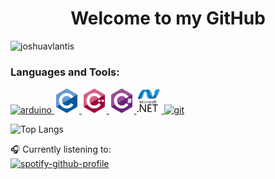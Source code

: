 <h1 align="center">Welcome to my GitHub</h1>
<p align="left"> <img src="https://komarev.com/ghpvc/?username=joshuavlantis&label=Profile%20views&color=0e75b6&style=flat" alt="joshuavlantis" /> </p>



<h3 align="left">Languages and Tools:</h3>
<p align="left"> <a href="https://www.arduino.cc/" target="_blank"> <img src="https://cdn.worldvectorlogo.com/logos/arduino-1.svg" alt="arduino" width="40" height="40"/> </a> <a href="https://www.cprogramming.com/" target="_blank"> <img src="https://raw.githubusercontent.com/devicons/devicon/master/icons/c/c-original.svg" alt="c" width="40" height="40"/> </a> <a href="https://www.w3schools.com/cpp/" target="_blank"> <img src="https://raw.githubusercontent.com/devicons/devicon/master/icons/cplusplus/cplusplus-original.svg" alt="cplusplus" width="40" height="40"/> </a> <a href="https://www.w3schools.com/cs/" target="_blank"> <img src="https://raw.githubusercontent.com/devicons/devicon/master/icons/csharp/csharp-original.svg" alt="csharp" width="40" height="40"/> </a> <a href="https://dotnet.microsoft.com/" target="_blank"> <img src="https://raw.githubusercontent.com/devicons/devicon/master/icons/dot-net/dot-net-original-wordmark.svg" alt="dotnet" width="40" height="40"/> </a> <a href="https://git-scm.com/" target="_blank"> <img src="https://www.vectorlogo.zone/logos/git-scm/git-scm-icon.svg" alt="git" width="40" height="40"/> </a> </p>

![Top Langs](https://github-readme-stats.vercel.app/api/top-langs/?username=JoshuaVlantis&layout=compact&theme=tokyonight)


🎧 Currently listening to: <br>
[![spotify-github-profile](https://spotify-github-profile.vercel.app/api/view?uid=nbcp91t8wxl9kbhqg6l2s9ngt&cover_image=true&theme=novatorem)](https://spotify-github-profile.vercel.app/api/view?uid=nbcp91t8wxl9kbhqg6l2s9ngt&redirect=true)
